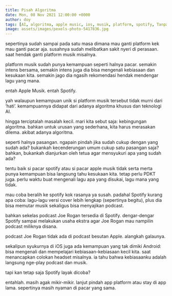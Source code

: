 ```yaml
---
title: Pisah Algoritma
date: Mon, 08 Nov 2021 12:00:00 +0000
author: doy
tags: [AI, algoritma, apple music, ios, musik, platform, spotify, Tanpa kategori]
image: assets/images/pexels-photo-5417836.jpg
---
```


sepertinya sudah sampai pada satu masa dimana mau ganti platform kek mau ganti pacar aja. susahnya sudah melibatkan sakit nyeri di perasaan. saat hendak ganti platform musik misalnya.

platform musik sudah punya kemampuan seperti halnya pacar. semakin intens bersama, semakin intens juga dia bisa mengenali kebiasaan dan kesukaan kita. semakin jago dia ngasih rekomendasi hendak mendengar lagu yang mana.

entah Apple Musik. entah Spotify.

yah walaupun kemampuan unik si platform musik tersebut tidak murni dari ‘hati’. kemampuannya didapat dari adanya algoritma khusus dan teknologi AI.

hingga terciptalah masalah kecil. mari kita sebut saja: kebingungan algoritma. bahkan untuk urusan yang sederhana, kita harus merasakan dilema. akibat adanya algoritma.

seperti halnya pasangan. ngapain pindah jika sudah cukup dengan yang sudah ada? bukankah kecenderungan umum cukup satu pasangan saja? bahkan, bukankah dianjurkan oleh tetua agar mensyukuri apa yang sudah ada?

tentu baik si pacar spotify atau si pacar apple musik tidak serta merta punya kemampuan bisa langsung tahu kesukaan kita. tetap perlu PDKT juga. perlu waktu buat mengenali lagu apa yang disukai, lagu mana yang tidak.

mau coba beralih ke spotify kok rasanya ya susah. padahal Spotify kurang apa coba: lagu-lagu versi cover lebih lengkap (sepertinya begitu), plus dia bisa memutar musik sekaligus bisa menyajikan podcast.

bahkan sekelas podcast Joe Rogan tersedia di Spotify. dengar-dengar Spotify sampai melakukan usaha ekstra agar Joe Rogan mau nampilin podcast miliknya disana. 

podcast Joe Rogan tidak ada di podcast besutan Apple. alangkah galaunya.

sekalipun syukurnya di iOS juga ada kemampuan yang tak dimiki Android: bisa mengenali dan mempelajari kebiasaan-kebiasaan kecil kita. saat menancapkan colokan headset misalnya. ia tahu bahwa kebiasaanku adalah langsung nge-play podcast dan musik.

tapi kan tetap saja Spotify layak dicoba?

entahlah. masih agak mikir-mikir. lanjut pindah app platform atau stay di app lama. sepertinya masih nyaman di pacar yang sama.
